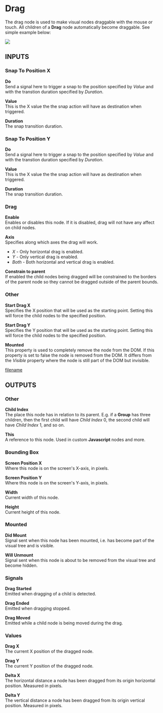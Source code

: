 # Drag

The drag node is used to make visual nodes draggable with the mouse or touch. All children of a **Drag** node automatically become draggable. See simple example below:

<div class="ndl-images">
    <img src="/nodes/visual/drag.png" class="ndl-image med"></img>  
</div>

<div class = "node-inputs">

## INPUTS

### Snap To Position X

**Do**  
Send a signal here to trigger a snap to the position specified by _Value_ and with the transtion duration specified by _Duration_.

**Value**  
This is the X value the the snap action will have as destination when triggered.

**Duration**  
The snap transition duration.

### Snap To Position Y

**Do**  
Send a signal here to trigger a snap to the position specified by _Value_ and with the transtion duration specified by _Duration_.

**Value**  
This is the X value the the snap action will have as destination when triggered.

**Duration**  
The snap transition duration.

### Drag

**Enable**  
Enables or disables this node. If it is disabled, drag will not have any affect on child nodes.

**Axis**  
Specifies along which axes the drag will work.

- _X_ - Only horizontal drag is enabled.
- _Y_ - Only vertical drag is enabled.
- _Both_ - Both horizontal and vertical drag is enabled.

**Constrain to parent**  
If enabled the child nodes being dragged will be constrained to the borders of the parent node so they cannot be dragged outside of the parent bounds.

### Other

**Start Drag X**  
Specifies the X position that will be used as the starting point. Setting this will force the child nodes to the specified position.

**Start Drag Y**  
Specifies the Y position that will be used as the starting point. Setting this will force the child nodes to the specified position.

**Mounted**  
This property is used to completely remove the node from the DOM. If this property is set to false the node is removed from the DOM. It differs from the _Visible_ property where the node is still part of the DOM but invisible.

[filename](../advanced-style.md ':include')

## OUTPUTS

### Other

**Child Index**  
The place this node has in relation to its parent. E.g. if a **Group** has three children, then the first child will have _Child Index_ 0, the second child will have _Child Index_ 1, and so on.

**This**  
A reference to this node. Used in custom **Javascript** nodes and more.

### Bounding Box

**Screen Position X**  
Where this node is on the screen's X-axis, in pixels.

**Screen Position Y**  
Where this node is on the screen's Y-axis, in pixels.

**Width**  
Current width of this node.

**Height**  
Current height of this node.

### Mounted

**Did Mount**  
Signal sent when this node has been mounted, i.e. has become part of the visual tree and is visible.

**Will Unmount**  
Signal sent when this node is about to be removed from the visual tree and become hidden.

### Signals

**Drag Started**  
Emitted when dragging of a child is detected.

**Drag Ended**  
Emitted when dragging stopped.

**Drag Moved**  
Emitted while a child node is being moved during the drag.

### Values

**Drag X**  
The current X position of the dragged node.

**Drag Y**  
The current Y position of the dragged node.

**Delta X**  
The horizontal distance a node has been dragged from its origin horizontal position. Measured in pixels.

**Delta Y**  
The vertical distance a node has been dragged from its origin vertical position. Measured in pixels.
